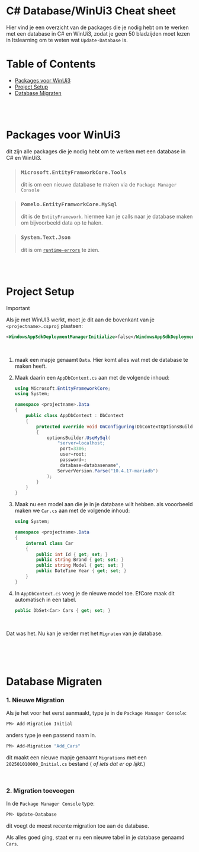 # C# Database/WinUi3 Cheat sheet 

Hier vind je een overzicht van de packages die je nodig hebt om te werken met een database in C# en WinUi3, zodat je geen 50 bladzijden moet lezen in Itslearning om te weten wat `Update-Database` is.


# Table of Contents <!-- omit in toc -->
- [Packages voor WinUi3](#packages-voor-winui3)
- [Project Setup](#project-setup)
- [Database Migraten](#database-migraten)

<br>
<br>

# Packages voor WinUi3
dit zijn alle packages die je nodig hebt om te werken met een database in C# en WinUi3.

> ### `Microsoft.EntityFramworkCore.Tools`
> dit is om een nieuwe database te maken via de `Package Manager Console`

> ### `Pomelo.EntityFramworkCore.MySql`
> dit is de `EntityFramework`. hiermee kan je calls naar je database maken om bijvoorbeeld data op te halen.

> ### `System.Text.Json`
> dit is om [`runtime-errors`](https://www.geeksforgeeks.org/dsa/runtime-errors/) te zien.


<br>
<br>


# Project Setup

>[!IMPORTANT] 
> Als je met WinUI3 werkt, moet je dit aan de bovenkant van je `<projectname>.csproj` plaatsen:
>```xml
><WindowsAppSdkDeploymentManagerInitialize>false</WindowsAppSdkDeploymentManagerInitialize>
>``` 

<br>

1. maak een mapje genaamt `Data`. Hier komt alles wat met de database te maken heeft.

2. Maak daarin een `AppDbContext.cs` aan met de volgende inhoud:

    ```csharp
    using Microsoft.EntityFrameworkCore;
    using System;

    namespace <projectname>.Data
    {
        public class AppDbContext : DbContext
        {
            protected override void OnConfiguring(DbContextOptionsBuilder optionsBuilder)
            {
                optionsBuilder.UseMySql(
                    "server=localhost;
                     port=3306;
                     user=root;
                     password=;
                     database=databasename",
                    ServerVersion.Parse("10.4.17-mariadb")
                );
            }
        }
    }
    ```

3. Maak nu een model aan die je in je database wilt hebben. als vooorbeeld maken we `Car.cs` aan met de volgende inhoud:
    ```csharp
    using System;  

    namespace <projectname>.Data
    {
        internal class Car
        {
            public int Id { get; set; }
            public string Brand { get; set; }
            public string Model { get; set; }
            public DateTime Year { get; set; }
        }
    }
    ```

4. In `AppDbContext.cs` voeg je de nieuwe model toe. EfCore maak dit automatisch in een tabel.

    ```csharp
    public DbSet<Car> Cars { get; set; }
    ```

<br>

Dat was het. Nu kan je verder met het `Migraten` van je database.

<br>
<br>
<br>


# Database Migraten


### 1. Nieuwe Migration
Als je het voor het eerst aanmaakt, type je in de `Package Manager Console`:
```powershell
PM> Add-Migration Initial
```
anders type je een passend naam in.
```powershell
PM> Add-Migration "Add_Cars"
```
dit maakt een nieuwe mapje genaamt `Migrations` met een `202501010000_Initial.cs` bestand ( _of iets dat er op lijkt._)

<br>

### 2. Migration toevoegen

In de `Package Manager Console` type:
```powershell
PM> Update-Database
```
dit voegt de meest recente migration toe aan de database.

Als alles goed ging, staat er nu een nieuwe tabel in je database genaamd `Cars`.

<br>